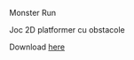  Monster Run
 
 Joc 2D platformer cu obstacole
 
 Download [here](https://github.com/GRares2/Monster-Run/releases/tag/Releases)
